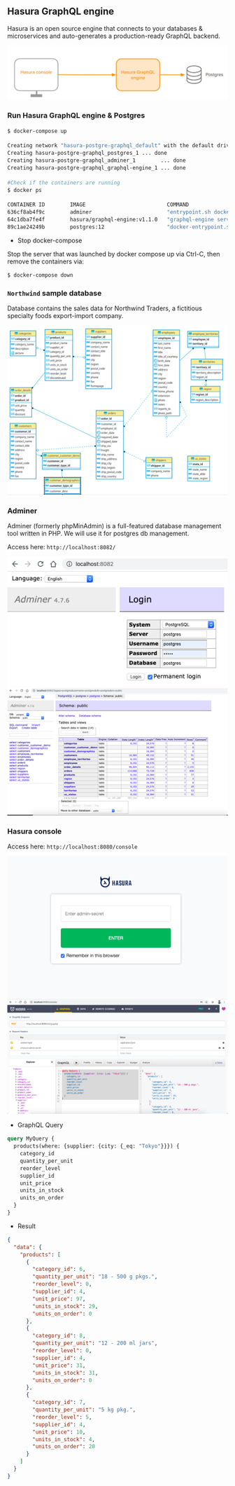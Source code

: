 ## Hasura GraphQL engine

Hasura is an open source engine that connects to your databases & microservices and auto-generates a production-ready GraphQL backend.

<img src=pics/hasura.png />

### Run Hasura GraphQL engine & Postgres
```bash
$ docker-compose up

Creating network "hasura-postgre-graphql_default" with the default driver
Creating hasura-postgre-graphql_postgres_1 ... done
Creating hasura-postgre-graphql_adminer_1        ... done
Creating hasura-postgre-graphql_graphql-engine_1 ... done

#Check if the containers are running
$ docker ps

CONTAINER ID        IMAGE                          COMMAND                  CREATED             STATUS                  PORTS                    NAMES
636cf8ab4f9c        adminer                        "entrypoint.sh docke…"   10 seconds ago      Up 8 seconds            0.0.0.0:8082->8080/tcp   hasura-postgre-graphql_adminer_1
64c1dba7fe4f        hasura/graphql-engine:v1.1.0   "graphql-engine serve"   10 seconds ago      Up Less than a second   0.0.0.0:8080->8080/tcp   hasura-postgre-graphql_graphql-engine_1
89c1ae24249b        postgres:12                    "docker-entrypoint.s…"   15 seconds ago      Up 10 seconds           5432/tcp                 hasura-postgre-graphql_postgres_1

```

- Stop docker-compose
  
Stop the server that was launched by docker compose up via Ctrl-C, then remove the containers via:

```bash
$ docker-compose down
```

### `Northwind` sample database
Database contains the sales data for Northwind Traders, a fictitious specialty foods export-import company.

<img src=pics/ER.png />

### Adminer
Adminer (formerly phpMinAdmin) is a full-featured database management tool written in PHP. We will use it for postgres db management.

Access here: `http://localhost:8082/`

<img src=pics/adminer.png />

<img src=pics/adminer_home.png />

### Hasura console
Access here: `http://localhost:8080/console`

<img src=pics/hasura_login.png />

<img src=pics/hasura_home.png />

- GraphQL Query
  
```graphql
query MyQuery {
  products(where: {supplier: {city: {_eq: "Tokyo"}}}) {
    category_id
    quantity_per_unit
    reorder_level
    supplier_id
    unit_price
    units_in_stock
    units_on_order
  }
}
```

- Result

```json
{
  "data": {
    "products": [
      {
        "category_id": 6,
        "quantity_per_unit": "18 - 500 g pkgs.",
        "reorder_level": 0,
        "supplier_id": 4,
        "unit_price": 97,
        "units_in_stock": 29,
        "units_on_order": 0
      },
      {
        "category_id": 8,
        "quantity_per_unit": "12 - 200 ml jars",
        "reorder_level": 0,
        "supplier_id": 4,
        "unit_price": 31,
        "units_in_stock": 31,
        "units_on_order": 0
      },
      {
        "category_id": 7,
        "quantity_per_unit": "5 kg pkg.",
        "reorder_level": 5,
        "supplier_id": 4,
        "unit_price": 10,
        "units_in_stock": 4,
        "units_on_order": 20
      }
    ]
  }
}
```
